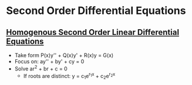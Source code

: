 # Second Order Differential Equations
## [Homogenous Second Order Linear Differential Equations](https://www.youtube.com/watch?v=soU-zRdpsoA)
* Take form P(x)y'' + Q(x)y' + R(x)y = G(x)
* Focus on: ay'' + by' + cy = 0
* Solve ar<sup>2</sup> + br + c = 0
  * If roots are distinct: y = c<sub>1</sub>e<sup>r<sub>1</sub>x</sup> + c<sub>2</sub>e<sup>r<sub>2</sub>x</sup>
